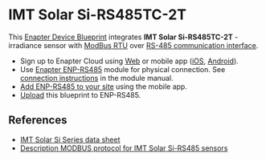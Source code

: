 # IMT Solar Si-RS485TC-2T

This [Enapter Device Blueprint](https://github.com/Enapter/marketplace#blue_book-enapter-device-blueprints) integrates **IMT Solar Si-RS485TC-2T** - irradiance sensor with [ModBus RTU](https://developers.enapter.com/docs/reference/ucm/modbus) over [RS-485 communication interface](https://developers.enapter.com/docs/reference/ucm/rs485).

- Sign up to Enapter Cloud using [Web](https://cloud.enapter.com/) or mobile app ([iOS](https://apps.apple.com/app/id1388329910), [Android](https://play.google.com/store/apps/details?id=com.enapter&hl=en)).
- Use [Enapter ENP-RS485](https://handbook.enapter.com/modules/ENP-RS485/ENP-RS485.html) module for physical connection. See [connection instructions](https://handbook.enapter.com/modules/ENP-RS485/ENP-RS485.html#connection-examples) in the module manual.
- [Add ENP-RS485 to your site](https://handbook.enapter.com/software/mobile/android_mobile_app.html#adding-sites-and-devices) using the mobile app.
- [Upload](https://developers.enapter.com/docs/tutorial/uploading-blueprint/) this blueprint to ENP-RS485.

## References

- [IMT Solar Si Series data sheet](https://www.imt-solar.com/fileadmin/docs/en/products/Si-Sensor_202108_E.pdf)
- [Description MODBUS protocol for IMT Solar Si-RS485 sensors](https://www.imt-solar.com/fileadmin/docs/en/products/Specification_Si-RS485_MODBUS.pdf)
